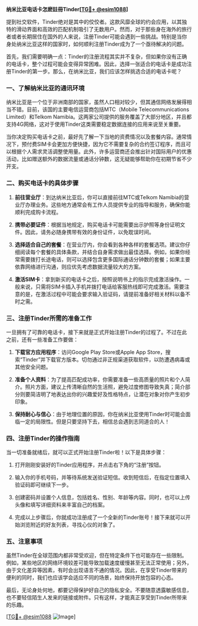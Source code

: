 **纳米比亚电话卡怎麽註冊Tinder[[TG💪+ @esim1088](https://t.me/s/esim1088)]**

提到社交软件，Tinder绝对是其中的佼佼者。这款风靡全球的约会应用，以其独特的滑动界面和高效的匹配机制吸引了无数用户。然而，对于那些身在海外的旅行者或者长期居住在国外的人来说，注册Tinder可能会遇到一些挑战。特别是当你身处纳米比亚这样的国家时，如何顺利注册Tinder成为了一个亟待解决的问题。

首先，我们需要明确一点：Tinder的注册流程其实并不复杂，但如果你没有正确的电话卡，整个过程可能会变得异常困难。因此，选择一张适合的电话卡是成功注册Tinder的第一步。那么，在纳米比亚，我们应该怎样挑选合适的电话卡呢？

### 一、了解纳米比亚的通讯环境

纳米比亚是一个位于非洲南部的国家，虽然人口相对较少，但其通信网络发展得相当不错。目前，该国的主要电信运营商包括MTC（Mobile Telecommunications Limited）和Telkom Namibia。这两家公司提供的服务覆盖了大部分地区，并且都支持4G网络，这对于使用Tinder这类需要稳定数据连接的应用来说至关重要。

当你决定购买电话卡之前，最好先了解一下当地的资费情况以及套餐内容。通常情况下，预付费SIM卡会更加方便快捷，因为它不需要复杂的合约签订程序，而且可以根据个人需求灵活调整使用量。此外，许多运营商还会推出针对国际用户的优惠活动，比如赠送额外的数据流量或通话分钟数，这无疑能够帮助你在初期节省不少开支。

### 二、购买电话卡的具体步骤

1. **前往营业厅**：到达纳米比亚后，你可以直接前往MTC或Telkom Namibia的营业厅办理业务。这些地方通常会有工作人员提供专业的指导和服务，确保你能顺利完成购卡流程。
   
2. **携带必要证件**：根据当地规定，购买电话卡可能需要出示护照等身份证明文件。因此，请务必随身携带有效的身份证件，以免耽误时间。

3. **选择适合自己的套餐**：在营业厅内，你会看到各种各样的套餐选项。建议你仔细阅读每个套餐的具体条款，并结合自身需求做出最佳选择。例如，如果你经常需要拨打长途电话，则可以选择包含更多国际通话分钟数的套餐；如果主要依靠网络进行沟通，则应优先考虑数据流量较大的方案。

4. **激活SIM卡**：拿到新买的电话卡之后，按照说明书上的指示完成激活操作。一般来说，只需将SIM卡插入手机并拨打电话给客服热线即可完成激活。需要注意的是，在激活过程中可能会要求输入验证码，请提前准备好相关材料以备不时之需。

### 三、注册Tinder所需的准备工作

一旦拥有了可靠的电话卡，接下来就是正式开始注册Tinder的过程了。不过在此之前，还有一些准备工作要做：

1. **下载官方应用程序**：访问Google Play Store或Apple App Store，搜索“Tinder”并下载官方版本。切勿通过非正规渠道获取软件，以防遭遇病毒或其他安全问题。

2. **准备个人资料**：为了提高匹配成功率，你需要准备一些高质量的照片和个人简介。照片方面，建议上传清晰自然的生活照，避免过度修图导致失真；简介部分则要简洁明了地表达出你的兴趣爱好及性格特点，让潜在对象对你产生初步印象。

3. **保持耐心与信心**：由于地理位置的原因，你在纳米比亚使用Tinder时可能会面临一定的局限性。但是只要坚持下去，相信总会遇到志同道合的人！

### 四、注册Tinder的操作指南

当一切准备就绪后，就可以正式开始注册Tinder啦！以下是具体步骤：

1. 打开刚刚安装好的Tinder应用程序，并点击右下角的“注册”按钮。

2. 输入你的手机号码，并等待系统发送验证短信。收到短信后，在指定位置填入验证码即可继续下一步。

3. 创建密码并设置个人信息，包括姓名、性别、年龄等内容。同时，也可以上传头像和填写详细资料来丰富自己的档案。

4. 完成以上步骤后，你就成功注册成了一个全新的Tinder账号！接下来就可以开始浏览附近的好友列表，寻找心仪的对象了。

### 五、注意事项

虽然Tinder在全球范围内都非常受欢迎，但在特定条件下也可能存在一些限制。例如，某些地区的网络环境较差可能导致加载速度缓慢甚至无法正常使用；另外，由于文化差异等因素，有时会出现语言不通的情况。因此，在享受Tinder带来的便利的同时，我们也应该学会适应不同的场景，始终保持开放包容的心态。

最后，无论身处何地，都要记得保护好自己的隐私安全。不要随意透露敏感信息，也不要轻信陌生人发来的链接或附件。只有这样，才能真正享受到Tinder所带来的乐趣。

[[TG💪+ @esim1088](https://t.me/s/esim1088) ![Image](https://i.postimg.cc/4NQfJmqS/Snipaste-2025-05-13-00-14-12.png)]